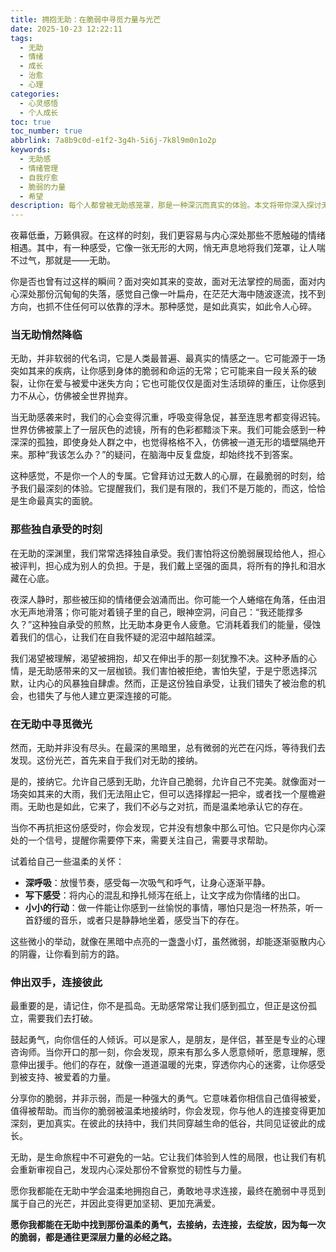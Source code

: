 ```yaml
---
title: 拥抱无助：在脆弱中寻觅力量与光芒
date: 2025-10-23 12:22:11
tags:
  - 无助
  - 情绪
  - 成长
  - 治愈
  - 心理
categories:
  - 心灵感悟
  - 个人成长
toc: true
toc_number: true
abbrlink: 7a8b9c0d-e1f2-3g4h-5i6j-7k8l9m0n1o2p
keywords:
  - 无助感
  - 情绪管理
  - 自我疗愈
  - 脆弱的力量
  - 希望
description: 每个人都曾被无助感笼罩，那是一种深沉而真实的体验。本文将带你深入探讨无助的本质，如何温柔地接纳它，并在那些看似绝望的时刻，寻找到内心深处的力量与微光，最终走向治愈与成长。
---
```


夜幕低垂，万籁俱寂。在这样的时刻，我们更容易与内心深处那些不愿触碰的情绪相遇。其中，有一种感受，它像一张无形的大网，悄无声息地将我们笼罩，让人喘不过气，那就是——无助。

你是否也曾有过这样的瞬间？面对突如其来的变故，面对无法掌控的局面，面对内心深处那份沉甸甸的失落，感觉自己像一叶扁舟，在茫茫大海中随波逐流，找不到方向，也抓不住任何可以依靠的浮木。那种感觉，是如此真实，如此令人心碎。

### 当无助悄然降临

无助，并非软弱的代名词，它是人类最普遍、最真实的情感之一。它可能源于一场突如其来的疾病，让你感到身体的脆弱和命运的无常；它可能来自一段关系的破裂，让你在爱与被爱中迷失方向；它也可能仅仅是面对生活琐碎的重压，让你感到力不从心，仿佛被全世界抛弃。

当无助感袭来时，我们的心会变得沉重，呼吸变得急促，甚至连思考都变得迟钝。世界仿佛被蒙上了一层灰色的滤镜，所有的色彩都黯淡下来。我们可能会感到一种深深的孤独，即使身处人群之中，也觉得格格不入，仿佛被一道无形的墙壁隔绝开来。那种“我该怎么办？”的疑问，在脑海中反复盘旋，却始终找不到答案。

这种感觉，不是你一个人的专属。它曾拜访过无数人的心扉，在最脆弱的时刻，给予我们最深刻的体验。它提醒我们，我们是有限的，我们不是万能的，而这，恰恰是生命最真实的面貌。

### 那些独自承受的时刻

在无助的深渊里，我们常常选择独自承受。我们害怕将这份脆弱展现给他人，担心被评判，担心成为别人的负担。于是，我们戴上坚强的面具，将所有的挣扎和泪水藏在心底。

夜深人静时，那些被压抑的情绪便会汹涌而出。你可能一个人蜷缩在角落，任由泪水无声地滑落；你可能对着镜子里的自己，眼神空洞，问自己：“我还能撑多久？”这种独自承受的煎熬，比无助本身更令人疲惫。它消耗着我们的能量，侵蚀着我们的信心，让我们在自我怀疑的泥沼中越陷越深。

我们渴望被理解，渴望被拥抱，却又在伸出手的那一刻犹豫不决。这种矛盾的心情，是无助感带来的又一层枷锁。我们害怕被拒绝，害怕失望，于是宁愿选择沉默，让内心的风暴独自肆虐。然而，正是这份独自承受，让我们错失了被治愈的机会，也错失了与他人建立更深连接的可能。

### 在无助中寻觅微光

然而，无助并非没有尽头。在最深的黑暗里，总有微弱的光芒在闪烁，等待我们去发现。这份光芒，首先来自于我们对无助的接纳。

是的，接纳它。允许自己感到无助，允许自己脆弱，允许自己不完美。就像面对一场突如其来的大雨，我们无法阻止它，但可以选择撑起一把伞，或者找一个屋檐避雨。无助也是如此，它来了，我们不必与之对抗，而是温柔地承认它的存在。

当你不再抗拒这份感受时，你会发现，它并没有想象中那么可怕。它只是你内心深处的一个信号，提醒你需要停下来，需要关注自己，需要寻求帮助。

试着给自己一些温柔的关怀：
*   **深呼吸**：放慢节奏，感受每一次吸气和呼气，让身心逐渐平静。
*   **写下感受**：将内心的混乱和挣扎倾泻在纸上，让文字成为你情绪的出口。
*   **小小的行动**：做一件能让你感到一丝愉悦的事情，哪怕只是泡一杯热茶，听一首舒缓的音乐，或者只是静静地坐着，感受当下的存在。

这些微小的举动，就像在黑暗中点亮的一盏盏小灯，虽然微弱，却能逐渐驱散内心的阴霾，让你看到前方的路。

### 伸出双手，连接彼此

最重要的是，请记住，你不是孤岛。无助感常常让我们感到孤立，但正是这份孤立，需要我们去打破。

鼓起勇气，向你信任的人倾诉。可以是家人，是朋友，是伴侣，甚至是专业的心理咨询师。当你开口的那一刻，你会发现，原来有那么多人愿意倾听，愿意理解，愿意伸出援手。他们的存在，就像一道道温暖的光束，穿透你内心的迷雾，让你感受到被支持、被爱着的力量。

分享你的脆弱，并非示弱，而是一种强大的勇气。它意味着你相信自己值得被爱，值得被帮助。而当你的脆弱被温柔地接纳时，你会发现，你与他人的连接变得更加深刻，更加真实。在彼此的扶持中，我们共同穿越生命的低谷，共同见证彼此的成长。

无助，是生命旅程中不可避免的一站。它让我们体验到人性的局限，也让我们有机会重新审视自己，发现内心深处那份不曾察觉的韧性与力量。

愿你我都能在无助中学会温柔地拥抱自己，勇敢地寻求连接，最终在脆弱中寻觅到属于自己的光芒，并因此变得更加坚韧、更加充满爱。

**愿你我都能在无助中找到那份温柔的勇气，去接纳，去连接，去绽放，因为每一次的脆弱，都是通往更深层力量的必经之路。**